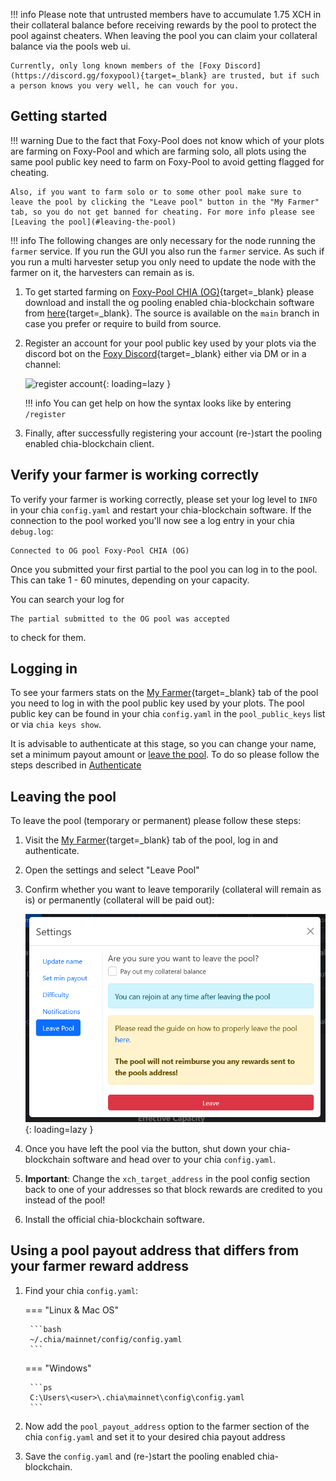!!! info
    Please note that untrusted members have to accumulate 1.75 XCH in their collateral balance before receiving rewards by the pool to protect the pool against cheaters. When leaving the pool you can claim your collateral balance via the pools web ui.

    Currently, only long known members of the [Foxy Discord](https://discord.gg/foxypool){target=_blank} are trusted, but if such a person knows you very well, he can vouch for you.

## Getting started

!!! warning
    Due to the fact that Foxy-Pool does not know which of your plots are farming on Foxy-Pool and which are farming solo, all plots using the same pool public key need to farm on Foxy-Pool to avoid getting flagged for cheating.

    Also, if you want to farm solo or to some other pool make sure to leave the pool by clicking the "Leave pool" button in the "My Farmer" tab, so you do not get banned for cheating. For more info please see [Leaving the pool](#leaving-the-pool)

!!! info
    The following changes are only necessary for the node running the `farmer` service. If you run the GUI you also run the `farmer` service. As such if you run a multi harvester setup you only need to update the node with the farmer on it, the harvesters can remain as is.

1. To get started farming on [Foxy-Pool CHIA (OG)](https://chia-og.foxypool.io){target=_blank} please download and install the og pooling enabled chia-blockchain software from [here](https://github.com/foxypool/chia-blockchain/releases/latest){target=_blank}. The source is available on the `main` branch in case you prefer or require to build from source.
2. Register an account for your pool public key used by your plots via the discord bot on the [Foxy Discord](https://discord.gg/foxypool){target=_blank} either via DM or in a channel:

    ![register account](../../../../assets/img/getting-started/foxy-pool-chia-og-register-account.png){: loading=lazy }

    !!! info
        You can get help on how the syntax looks like by entering `/register`

3. Finally, after successfully registering your account (re-)start the pooling enabled chia-blockchain client.

## Verify your farmer is working correctly

To verify your farmer is working correctly, please set your log level to `INFO` in your chia `config.yaml` and restart your chia-blockchain software.
If the connection to the pool worked you'll now see a log entry in your chia `debug.log`:
```
Connected to OG pool Foxy-Pool CHIA (OG)
```

Once you submitted your first partial to the pool you can log in to the pool. This can take 1 - 60 minutes, depending on your capacity.

You can search your log for
```
The partial submitted to the OG pool was accepted
```
to check for them.

## Logging in

To see your farmers stats on the [My Farmer](https://chia-og.foxypool.io/my-farmer){target=_blank} tab of the pool you need to log in with the pool public key used by your plots. The pool public key can be found in your chia `config.yaml` in the `pool_public_keys` list or via `chia keys show`.

It is advisable to authenticate at this stage, so you can change your name, set a minimum payout amount or [leave the pool](#leaving-the-pool). To do so please follow the steps described in [Authenticate](authenticate.md)

## Leaving the pool

To leave the pool (temporary or permanent) please follow these steps:

1. Visit the [My Farmer](https://chia-og.foxypool.io/my-farmer){target=_blank} tab of the pool, log in and authenticate.
2. Open the settings and select "Leave Pool"
3. Confirm whether you want to leave temporarily (collateral will remain as is) or permanently (collateral will be paid out):

    ![leave pool](../../../../assets/img/getting-started/leave-chia-pool.png){: loading=lazy }

4. Once you have left the pool via the button, shut down your chia-blockchain software and head over to your chia `config.yaml`.
5. **Important**: Change the `xch_target_address` in the pool config section back to one of your addresses so that block rewards are credited to you instead of the pool!
6. Install the official chia-blockchain software.

## Using a pool payout address that differs from your farmer reward address

1. Find your chia `config.yaml`:
   
    === "Linux & Mac OS"

        ```bash
        ~/.chia/mainnet/config/config.yaml
        ```
   
    === "Windows"

        ```ps
        C:\Users\<user>\.chia\mainnet\config\config.yaml
        ```

2. Now add the `pool_payout_address` option to the farmer section of the chia `config.yaml` and set it to your desired chia payout address

3. Save the `config.yaml` and (re-)start the pooling enabled chia-blockchain.
